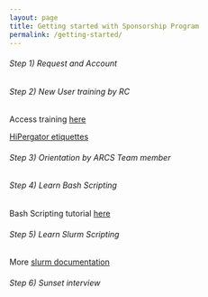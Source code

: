 ```yaml
---
layout: page
title: Getting started with Sponsorship Program
permalink: /getting-started/
---
```


###### Step 1) Request and Account 


###### Step 2) New User training by RC

Access training [here](https://help.rc.ufl.edu/doc/New_user_training)

[HiPergator etiquettes](https://help.rc.ufl.edu/doc/HPG_Computation)

###### Step 3) Orientation by ARCS Team member


###### Step 4) Learn Bash Scripting


Bash Scripting tutorial [here]()

###### Step 5) Learn Slurm Scripting 


More [slurm documentation](https://slurm.schedmd.com/documentation.html)

###### Step 6) Sunset interview



